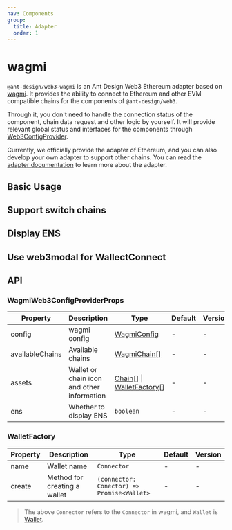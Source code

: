```yaml
---
nav: Components
group:
  title: Adapter
  order: 1
---
```


# wagmi

`@ant-design/web3-wagmi` is an Ant Design Web3 Ethereum adapter based on [wagmi](https://wagmi.sh/). It provides the ability to connect to Ethereum and other EVM compatible chains for the components of `@ant-design/web3`.

Through it, you don't need to handle the connection status of the component, chain data request and other logic by yourself. It will provide relevant global status and interfaces for the components through [Web3ConfigProvider](../web3-config-provider/index.md).

Currently, we officially provide the adapter of Ethereum, and you can also develop your own adapter to support other chains. You can read the [adapter documentation](../../../../docs/guide/adapter.md) to learn more about the adapter.

## Basic Usage

<code src="./demos/basic.tsx"></code>

## Support switch chains

<code src="./demos/chains.tsx"></code>

## Display ENS

<code src="./demos/name.tsx"></code>

## Use web3modal for WallectConnect

<code src="./demos/web3modal.tsx"></code>

## API

### WagmiWeb3ConfigProviderProps

| Property | Description | Type | Default | Version |
| --- | --- | --- | --- | --- |
| config | wagmi config | [WagmiConfig](https://wagmi.sh/core/config) | - | - |
| availableChains | Available chains | [WagmiChain[]](https://wagmi.sh/core/chains) | - | - |
| assets | Wallet or chain icon and other information | [Chain](./types#chain)\[\] \| [WalletFactory](#walletfactory)\[\] | - | - |
| ens | Whether to display ENS | `boolean` | - | - |

### WalletFactory

| Property | Description | Type | Default | Version |
| --- | --- | --- | --- | --- |
| name | Wallet name | `Connector` | - | - |
| create | Method for creating a wallet | `(connector: Conector) => Promise<Wallet>` | - | - |

> The above `Connector` refers to the `Connector` in wagmi, and `Wallet` is [Wallet](./types#wallet).
